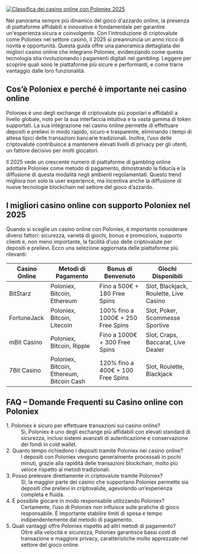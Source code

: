 [![Classifica dei casino online con Poloniex 2025](https://123-caf.pages.dev/gitsignup.png)](https://vrmoo.ru/Bt82HjjY)

<p>Nel panorama sempre più dinamico del gioco d'azzardo online, la presenza di piattaforme affidabili e innovative è fondamentale per garantire un'esperienza sicura e coinvolgente. Con l'introduzione di criptovalute come Poloniex nel settore casinò, il 2025 si preannuncia un anno ricco di novità e opportunità. Questa guida offre una panoramica dettagliata dei migliori casino online che integrano Poloniex, evidenziando come questa tecnologia stia rivoluzionando i pagamenti digitali nel gambling. Leggere per scoprire quali sono le piattaforme più sicure e performanti, e come trarre vantaggio dalle loro funzionalità.</p>  <h2>Cos’è Poloniex e perché è importante nei casino online</h2> <p>Poloniex è uno degli exchange di criptovalute più popolari e affidabili a livello globale, noto per la sua interfaccia intuitiva e la vasta gamma di token supportati. La sua integrazione nei casino online permette di effettuare depositi e prelievi in modo rapido, sicuro e trasparente, eliminando i tempi di attesa tipici delle transazioni bancarie tradizionali. Inoltre, l’uso delle criptovalute contribuisce a mantenere elevati livelli di privacy per gli utenti, un fattore decisivo per molti giocatori.</p> <p>Il 2025 vede un crescente numero di piattaforme di gambling online adottare Poloniex come metodo di pagamento, dimostrando la fiducia e la diffusione di questa modalità negli ambienti regolamentati. Questo trend migliora non solo la user experience, ma incentiva anche la diffusione di nuove tecnologie blockchain nel settore del gioco d’azzardo.</p>  <h2>I migliori casino online con supporto Poloniex nel 2025</h2> <p>Quando si sceglie un casino online con Poloniex, è importante considerare diversi fattori: sicurezza, varietà di giochi, bonus e promozioni, supporto clienti e, non meno importante, la facilità d’uso delle criptovalute per depositi e prelievi. Ecco una selezione aggiornata delle piattaforme più rilevanti:</p>  <table>   <thead>     <tr>       <th>Casino Online</th>       <th>Metodi di Pagamento</th>       <th>Bonus di Benvenuto</th>       <th>Giochi Disponibili</th>     </tr>   </thead>   <tbody>     <tr>       <td>BitStarz</td>       <td>Poloniex, Bitcoin, Ethereum</td>       <td>Fino a 500€ + 180 Free Spins</td>       <td>Slot, Blackjack, Roulette, Live Casino</td>     </tr>     <tr>       <td>FortuneJack</td>       <td>Poloniex, Bitcoin, Litecoin</td>       <td>100% fino a 1000€ + 250 Free Spins</td>       <td>Slot, Poker, Scommesse Sportive</td>     </tr>     <tr>       <td>mBit Casino</td>       <td>Poloniex, Bitcoin, Ripple</td>       <td>Fino a 1000€ + 300 Free Spins</td>       <td>Slot, Craps, Baccarat, Live Dealer</td>     </tr>     <tr>       <td>7Bit Casino</td>       <td>Poloniex, Bitcoin, Ethereum, Bitcoin Cash</td>       <td>120% fino a 400€ + 100 Free Spins</td>       <td>Slot, Roulette, Blackjack</td>     </tr>   </tbody> </table>  <h2>FAQ – Domande Frequenti su Casino online con Poloniex</h2> <dl>   <dt>1. Poloniex è sicuro per effettuare transazioni sui casino online?</dt>   <dd>Sì, Poloniex è uno degli exchange più affidabili con elevati standard di sicurezza, inclusi sistemi avanzati di autenticazione e conservazione dei fondi in cold wallet.</dd>      <dt>2. Quanto tempo richiedono i depositi tramite Poloniex nei casino online?</dt>   <dd>I depositi con Poloniex vengono generalmente processati in pochi minuti, grazie alla rapidità delle transazioni blockchain, molto più veloce rispetto ai metodi tradizionali.</dd>      <dt>3. Posso prelevare direttamente in criptovalute tramite Poloniex?</dt>   <dd>Sì, la maggior parte dei casino che supportano Poloniex permette sia depositi che prelievi in criptovalute, agevolando un’esperienza completa e fluida.</dd>      <dt>4. È possibile giocare in modo responsabile utilizzando Poloniex?</dt>   <dd>Certamente, l’uso di Poloniex non influisce sulle pratiche di gioco responsabile. È importante stabilire limiti di spesa e tempo indipendentemente dal metodo di pagamento.</dd>      <dt>5. Quali vantaggi offre Poloniex rispetto ad altri metodi di pagamento?</dt>   <dd>Oltre alla velocità e sicurezza, Poloniex garantisce bassi costi di transazione e maggiore privacy, caratteristiche molto apprezzate nel settore del gioco online.</dd> </dl>